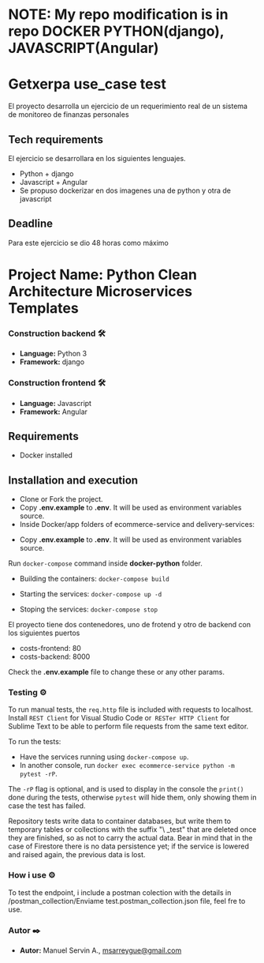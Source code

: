 # NOTE: My repo modification is in repo DOCKER PYTHON(django), JAVASCRIPT(Angular)

# Getxerpa use_case test

El proyecto desarrolla un ejercicio de un requerimiento real de un sistema de monitoreo de finanzas personales

## Tech requirements
El ejercicio se desarrollara en los siguientes lenguajes.
- Python + django
- Javascript + Angular
- Se propuso dockerizar en dos imagenes una de python y otra de javascript

## Deadline
Para este ejercicio se dio 48 horas como máximo

# Project Name: Python Clean Architecture Microservices Templates

### Construction backend 🛠️
* **Language:** Python 3
* **Framework:** django

### Construction frontend 🛠️
* **Language:** Javascript
* **Framework:** Angular

## Requirements
- Docker installed

## Installation and execution

- Clone or Fork the project.
- Copy **.env.example** to **.env**. It will be used as environment variables source.
- Inside Docker/app folders of ecommerce-service and delivery-services:
* Copy **.env.example** to **.env**. It will be used as environment variables source.

Run ```docker-compose``` command inside **docker-python** folder.

* Building the containers: ```docker-compose build```

* Starting the services: ```docker-compose up -d```

* Stoping the services: ```docker-compose stop```

El proyecto tiene dos contenedores, uno de frotend y otro de backend con los siguientes puertos
- costs-frontend: 80
- costs-backend: 8000

Check the **.env.example** file to change these or any other params.

### Testing ⚙️


To run manual tests, the `req.http` file is included with requests to localhost. Install `REST Client` for Visual Studio Code or` RESTer HTTP Client` for Sublime Text to be able to perform file requests from the same text editor.

To run the tests:

- Have the services running using `docker-compose up`.
- In another console, run `docker exec ecommerce-service python -m pytest -rP`.

The `-rP` flag is optional, and is used to display in the console the `print()` done during the tests, otherwise `pytest` will hide them, only showing them in case the test has failed.

Repository tests write data to container databases, but write them to temporary tables or collections with the suffix "\ _test" that are deleted once they are finished, so as not to carry the actual data. Bear in mind that in the case of Firestore there is no data persistence yet; if the service is lowered and raised again, the previous data is lost.

### How i use ⚙️

To test the endpoint, i include a postman colection with the details in /postman_collection/Enviame test.postman_collection.json file, feel fre to use.

### Autor ✒️

* **Autor:** Manuel Servin A., msarreygue@gmail.com
